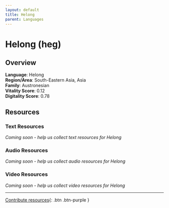 ```yaml
---
layout: default
title: Helong
parent: Languages
---
```


# Helong (heg)

## Overview

**Language**: Helong  
**Region/Area**: South-Eastern Asia, Asia  
**Family**: Austronesian  
**Vitality Score**: 0.12  
**Digitality Score**: 0.78  

## Resources

### Text Resources
*Coming soon - help us collect text resources for Helong*

### Audio Resources
*Coming soon - help us collect audio resources for Helong*

### Video Resources
*Coming soon - help us collect video resources for Helong*

---

[Contribute resources](https://fairtrain.github.io/){: .btn .btn-purple }
